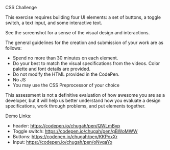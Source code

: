 CSS Challenge

This exercise requires building four UI elements: a set of buttons, a toggle switch, a text input, and some interactive text.

See the screenshot for a sense of the visual design and interactions.

The general guidelines for the creation and submission of your work are as follows:

- Spend no more than 30 minutes on each element.
- Do your best to match the visual specifications from the videos. Color palette and font details are provided.
- Do not modify the HTML provided in the CodePen.
- No JS
- You may use the CSS Preprocessor of your choice

This assessment is not a definitive evaluation of how awesome you are as a developer, but it will help us better understand how you evaluate a design specifications, work through problems, and put elements together.

Demo Links:

 - header: https://codepen.io/chugah/pen/QWLmBvp
 - Toggle switch: https://codepen.io/chugah/pen/qBWoMWW
 - Buttons: https://codepen.io/chugah/pen/KKPoxXr
 - Input: https://codepen.io/chugah/pen/oNvqaYo
